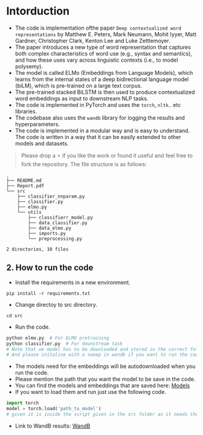 # Intorduction
- The code is implementation ofthe paper `Deep contextualized word representations` by Matthew E. Peters, Mark Neumann, Mohit Iyyer, Matt Gardner, Christopher Clark, Kenton Lee and Luke Zettlemoyer. 
- The paper introduces a new type of word representation that captures both complex characteristics of word use (e.g., syntax and semantics), and how these uses vary across linguistic contexts (i.e., to model polysemy). 
- The model is called ELMo (Embeddings from Language Models), which learns from the internal states of a deep bidirectional language model (biLM), which is pre-trained on a large text corpus. 
- The pre-trained stacked BiLSTM is then used to produce contextualized word embeddings as input to downstream NLP tasks.
- The code is implemented in PyTorch and uses the `torch`, `nltk`.. etc libraries.
- The codebase also uses the `wandb` library for logging the results and hyperparameters.
- The code is implemented in a modular way and is easy to understand. The code is written in a way that it can be easily extended to other models and datasets.

> Please drop a ⭐ if you like the work or found it useful and feel free to fork the repository.
The file structure is as follows:
```
.
├── README.md
├── Report.pdf
└── src
    ├── classifier_nnparam.py
    ├── classifier.py
    ├── elmo.py
    └── utils
        ├── classifierr_model.py
        ├── data_classifier.py
        ├── data_elmo.py
        ├── imports.py
        └── preprocessing.py

2 directories, 10 files
```

## 2. How to run the code
* Install the requirements in a new environment.
```
pip install -r requirements.txt
```
* Change directoy to src directory.
```
cd src
```
* Run the code.
```bash
python elmo.py  # For ELMO pretraining
python classifier.py  # For downstream task
# Note that we model has to be downloaded and stored in the correct folder to run the code, and data has to be respective folder (data) in the same directory as the code.
# And please initalise with a sweep in wandb if you want to run the code without wandb then run only main function in the code.

```
* The models need for the embeddings will be autodownloaded when you run the code.
* Please mention the path that you want the model to be save in the code.
* You can find the models and embeddings that are saved here: [Models](https://iiitaphyd-my.sharepoint.com/:f:/g/personal/lakshmipathi_balaji_research_iiit_ac_in/EvtTVQTb2DVIsoGL6_g9yroB4oaKe6OIiVe6VVP8AkiUkw?e=TiSwZZ)
* If you want to load them and run just use the following code.
```py
import torch
model = torch.load('path_to_model')
# given it is inside the script given in the src folder as it needs the class definition.
```
* Link to WandB results: [WandB](https://wandb.ai/lakshmipathi-balaji/anlp_a2?workspace=user-lakshmipathi-balaji)

